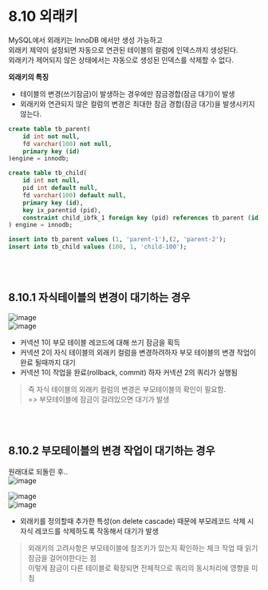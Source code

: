 # 8.10 외래키

MySQL에서 외래키는 InnoDB 에서만 생성 가능하고 <br>
외래키 제약이 설정되면 자동으로 연관된 테이블의 컬럼에 인덱스까지 생성된다.<br>
외래키가 제어되지 않은 상태에서는 자동으로 생성된 인덱스를 삭제할 수 없다.

**외래키의 특징**<br>
+ 테이블의 변경(쓰기잠금)이 발생하는 경우에만 잠금경합(잠금  대기)이 발생
+ 외래키와 연관되지 않은 컬럼의 변경은 최대한 잠금 경합(잠금 대기)을 발생시키지 않는다.

```sql
create table tb_parent(
    id int not null,
    fd varchar(100) not null,
    primary key (id)
)engine = innodb;

create table tb_child(
    id int not null,
    pid int default null,
    fd varchar(100) default null,
    primary key (id),
    key ix_parentid (pid),
    constraint child_ibfk_1 foreign key (pid) references tb_parent (id) on delete  cascade
) engine = innodb;

insert into tb_parent values (1, 'parent-1'),(2, 'parent-2');
insert into tb_child values (100, 1, 'child-100');
```
<br>
<br>

## 8.10.1 자식테이블의 변경이 대기하는 경우
![image](https://github.com/RealMySQL-Study/REAL_MYSQL_STUDY/assets/92290312/4f347efe-1ef2-46d6-a263-7b36f3a836ac)
<br>
![image](https://github.com/RealMySQL-Study/REAL_MYSQL_STUDY/assets/92290312/a3ef1bcd-dd5c-4c7b-b1db-9846a7dd8f4d)

+ 커넥션 1이 부모 테이블 레코드에 대해 쓰기 잠금을 획득
+ 커넥션 2이 자식 테이블의 외래키 컬럼을 변경하려하자 부모 테이블의 변경 작업이 완료 될때까지 대기
+ 커넥션 1이 작업을 완료(rollback, commit) 하자 커넥션 2의 쿼리가 실행됨

> 즉 자식 테이블의 외래키 컬럼의 변경은 부모테이블의 확인이 필요함.<br>
> => 부모테이블에 잠금이 걸려있으면 대기가 발생
<br>
<br>

## 8.10.2 부모테이블의 변경 작업이 대기하는 경우

원래대로 되돌린 후..<br>
![image](https://github.com/RealMySQL-Study/REAL_MYSQL_STUDY/assets/92290312/8da6d40b-c6f7-4ac7-aa21-fbfccb9c1244)
<br>

![image](https://github.com/RealMySQL-Study/REAL_MYSQL_STUDY/assets/92290312/45c27802-0368-4a18-9275-bc51cf37dd6b)
<br>
![image](https://github.com/RealMySQL-Study/REAL_MYSQL_STUDY/assets/92290312/4e4285b5-1ca2-45e7-bacb-c0211fc1a92c)

+ 외래키를 정의할때 추가한 특성(on delete cascade) 때문에 부모레코드 삭제 시 자식 레코드를 삭제하도록 작동해서 대기가 발생

> 외래키의 고려사항은 부모테이블에 참조키가 있는지 확인하는 체크 작업 때 읽기 잠금을 걸어야한다는 점<br>
> 이렇게 잠금이 다른 테이블로 확장되면 전체적으로 쿼리의 동시처리에 영향을 미침
